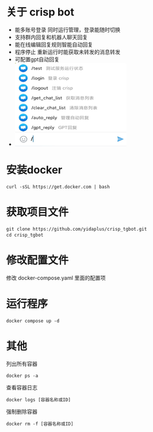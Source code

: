# 关于 crisp bot
- 能多账号登录 同时运行管理，登录能随时切换
- 支持群内回复和机器人聊天回复
- 能在线编辑回复规则智能自动回复
- 程序停止 重新运行时能获取未转发的消息转发
- 可配置gpt自动回复
- <img src="bot.jpg" style="width:300px;height:225px;">

# 安装docker
```
curl -sSL https://get.docker.com | bash
```

# 获取项目文件
```
git clone https://github.com/yidaplus/crisp_tgbot.git
cd crisp_tgbot
```

# 修改配置文件
修改 docker-compose.yaml 里面的配置项


# 运行程序
```
docker compose up -d
```

# 其他
列出所有容器
```
docker ps -a
```
查看容器日志
```
docker logs [容器名称或ID]
```
强制删除容器
```
docker rm -f [容器名称或ID]
```